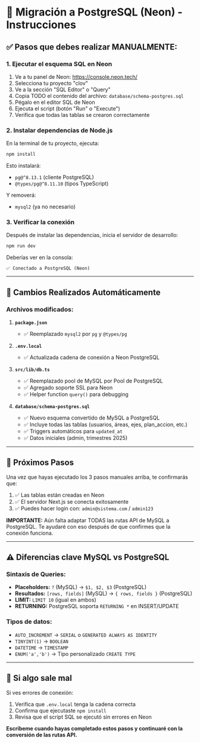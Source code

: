 # 🚀 Migración a PostgreSQL (Neon) - Instrucciones

## ✅ Pasos que debes realizar MANUALMENTE:

### 1. Ejecutar el esquema SQL en Neon

1. Ve a tu panel de Neon: https://console.neon.tech/
2. Selecciona tu proyecto "clov"
3. Ve a la sección "SQL Editor" o "Query"
4. Copia TODO el contenido del archivo: `database/schema-postgres.sql`
5. Pégalo en el editor SQL de Neon
6. Ejecuta el script (botón "Run" o "Execute")
7. Verifica que todas las tablas se crearon correctamente

### 2. Instalar dependencias de Node.js

En la terminal de tu proyecto, ejecuta:

```powershell
npm install
```

Esto instalará:

- `pg@^8.13.1` (cliente PostgreSQL)
- `@types/pg@^8.11.10` (tipos TypeScript)

Y removerá:

- `mysql2` (ya no necesario)

### 3. Verificar la conexión

Después de instalar las dependencias, inicia el servidor de desarrollo:

```powershell
npm run dev
```

Deberías ver en la consola:

```
✅ Conectado a PostgreSQL (Neon)
```

---

## 📝 Cambios Realizados Automáticamente

### Archivos modificados:

1. **`package.json`**

   - ✅ Reemplazado `mysql2` por `pg` y `@types/pg`

2. **`.env.local`**

   - ✅ Actualizada cadena de conexión a Neon PostgreSQL

3. **`src/lib/db.ts`**

   - ✅ Reemplazado pool de MySQL por Pool de PostgreSQL
   - ✅ Agregado soporte SSL para Neon
   - ✅ Helper function `query()` para debugging

4. **`database/schema-postgres.sql`**
   - ✅ Nuevo esquema convertido de MySQL a PostgreSQL
   - ✅ Incluye todas las tablas (usuarios, áreas, ejes, plan_accion, etc.)
   - ✅ Triggers automáticos para `updated_at`
   - ✅ Datos iniciales (admin, trimestres 2025)

---

## 🔄 Próximos Pasos

Una vez que hayas ejecutado los 3 pasos manuales arriba, te confirmarás que:

1. ✅ Las tablas están creadas en Neon
2. ✅ El servidor Next.js se conecta exitosamente
3. ✅ Puedes hacer login con: `admin@sistema.com` / `admin123`

**IMPORTANTE:** Aún falta adaptar TODAS las rutas API de MySQL a PostgreSQL.
Te ayudaré con eso después de que confirmes que la conexión funciona.

---

## ⚠️ Diferencias clave MySQL vs PostgreSQL

### Sintaxis de Queries:

- **Placeholders:** `?` (MySQL) → `$1, $2, $3` (PostgreSQL)
- **Resultados:** `[rows, fields]` (MySQL) → `{ rows, fields }` (PostgreSQL)
- **LIMIT:** `LIMIT 10` (igual en ambos)
- **RETURNING:** PostgreSQL soporta `RETURNING *` en INSERT/UPDATE

### Tipos de datos:

- `AUTO_INCREMENT` → `SERIAL` o `GENERATED ALWAYS AS IDENTITY`
- `TINYINT(1)` → `BOOLEAN`
- `DATETIME` → `TIMESTAMP`
- `ENUM('a','b')` → Tipo personalizado `CREATE TYPE`

---

## 🐛 Si algo sale mal

Si ves errores de conexión:

1. Verifica que `.env.local` tenga la cadena correcta
2. Confirma que ejecutaste `npm install`
3. Revisa que el script SQL se ejecutó sin errores en Neon

**Escríbeme cuando hayas completado estos pasos y continuaré con la conversión de las rutas API.**

